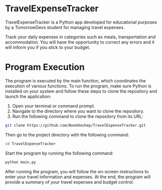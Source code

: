 # TravelExpenseTracker
TravelExpenseTracker is a Python app developed for educational purposes by a TomorrowDevs student for managing travel expenses.

Track your daily expenses in categories such as meals, transportation and accommodation. You will have the opportunity to correct any errors and it will inform you if you stick to your budget.

# Program Execution
The program is executed by the main function, which coordinates the execution of various functions. To run the program, make sure Python is installed on your system and follow these steps to clone the repository and launch the application:
1. Open your terminal or command prompt.
2. Navigate to the directory where you want to clone the repository.
3. Run the following command to clone the repository from its URL:
```sh
git clone https://github.com/Noeddashep/TravelExpenseTracker.git
```
Then go to the project directory with the following command:
```sh
cd TravelExpenseTracker
```
Start the program by running the following command:
```sh
python main.py
```
After running the program, you will follow the on-screen instructions to enter your travel information and expenses. At the end, the program will provide a summary of your travel expenses and budget control.
